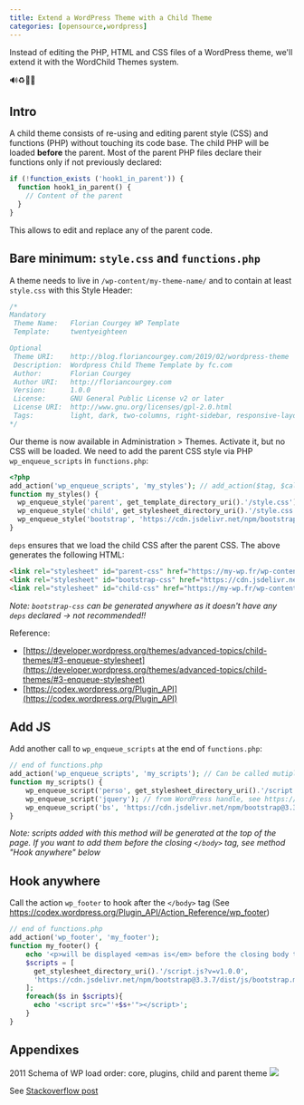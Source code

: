 ```yaml
---
title: Extend a WordPress Theme with a Child Theme
categories: [opensource,wordpress]
---
```

Instead of editing the PHP, HTML and CSS files of a WordPress theme, we'll extend it with the WordChild Themes system.

<p class="text-center">🔊♻️👩‍👦</p>

<!--more-->

## Intro
A child theme consists of re-using and editing parent style (CSS) and functions (PHP) without touching its code base. The child PHP will be loaded **before** the parent. Most of the parent PHP files declare their functions only if not previously declared:
```php
if (!function_exists ('hook1_in_parent')) {
  function hook1_in_parent() {
    // Content of the parent
  }
}
```

This allows to edit and replace any of the parent code.

## Bare minimum: `style.css` and `functions.php`

A theme needs to live in `/wp-content/my-theme-name/` and to contain at least `style.css` with this Style Header:
```css
/*
Mandatory
 Theme Name:   Florian Courgey WP Template
 Template:     twentyeighteen

Optional
 Theme URI:    http://blog.floriancourgey.com/2019/02/wordpress-theme
 Description:  Wordpress Child Theme Template by fc.com
 Author:       Florian Courgey
 Author URI:   http://floriancourgey.com
 Version:      1.0.0
 License:      GNU General Public License v2 or later
 License URI:  http://www.gnu.org/licenses/gpl-2.0.html
 Tags:         light, dark, two-columns, right-sidebar, responsive-layout, accessibility-ready
*/
```

Our theme is now available in Administration > Themes. Activate it, but no CSS will be loaded.
We need to add the parent CSS style via PHP `wp_enqueue_scripts` in `functions.php`:
```php
<?php
add_action('wp_enqueue_scripts', 'my_styles'); // add_action($tag, $callable, $priority=10)
function my_styles() {
  wp_enqueue_style('parent', get_template_directory_uri().'/style.css'); // wp_enqueue_style($handle, $src, $deps=[], $version=null)
  wp_enqueue_style('child', get_stylesheet_directory_uri().'/style.css', ['parent'], wp_get_theme()->get('Version')); // get Version from CSS header
  wp_enqueue_style('bootstrap', 'https://cdn.jsdelivr.net/npm/bootstrap@3.3.7/dist/css/bootstrap.min.css'); // from CDN
}
```

`deps` ensures that we load the child CSS after the parent CSS. The above generates the following HTML:
```html
<link rel="stylesheet" id="parent-css" href="https://my-wp.fr/wp-content/themes/twentyeighteen/style.css?ver=4.9.4" type="text/css" media="all">
<link rel="stylesheet" id="bootstrap-css" href="https://cdn.jsdelivr.net/npm/bootstrap@3.3.7/dist/css/bootstrap.min.css" type="text/css" media="all">
<link rel="stylesheet" id="child-css" href="https://my-wp.fr/wp-content/themes/my-theme-name/style.css?ver=1.0.0" type="text/css" media="all">
```

*Note: `bootstrap-css` can be generated anywhere as it doesn't have any `deps` declared -> not recommended!!*

Reference:
- [https://developer.wordpress.org/themes/advanced-topics/child-themes/#3-enqueue-stylesheet](https://developer.wordpress.org/themes/advanced-topics/child-themes/#3-enqueue-stylesheet)
- [https://codex.wordpress.org/Plugin_API](https://codex.wordpress.org/Plugin_API)

## Add JS

Add another call to `wp_enqueue_scripts` at the end of `functions.php`:
```php
// end of functions.php
add_action('wp_enqueue_scripts', 'my_scripts'); // Can be called mutiple times with same tag
function my_scripts() {
    wp_enqueue_script('perso', get_stylesheet_directory_uri().'/script.js', [], 'v1.0.0'); // wp_enqueue_script($handle, $src, $deps=[], $version=null)
    wp_enqueue_script('jquery'); // from WordPress handle, see https://developer.wordpress.org/reference/functions/wp_enqueue_script/#default-scripts-included-and-registered-by-wordpress
    wp_enqueue_script('bs', 'https://cdn.jsdelivr.net/npm/bootstrap@3.3.7/dist/js/bootstrap.min.js'); // from CDN
}
```

*Note: scripts added with this method will be generated at the top of the page. If you want to add them before the closing `</body>` tag, see method "Hook anywhere" below*

## Hook anywhere

Call the action `wp_footer` to hook after the `</body>` tag (See https://codex.wordpress.org/Plugin_API/Action_Reference/wp_footer)
```php
// end of functions.php
add_action('wp_footer', 'my_footer');
function my_footer() {
    echo '<p>will be displayed <em>as is</em> before the closing body tag</p>';
    $scripts = [
      get_stylesheet_directory_uri().'/script.js?v=v1.0.0',
      'https://cdn.jsdelivr.net/npm/bootstrap@3.3.7/dist/js/bootstrap.min.js',
    ];
    foreach($s in $scripts){
      echo '<script src="'+$s+'"></script>';
    }
}
```

## Appendixes

2011 Schema of WP load order: core, plugins, child and parent theme
![](https://i.imgur.com/SqQQE.png)

See [Stackoverflow post](https://stackoverflow.com/questions/44647028/wordpress-functions-php-child-theme)

